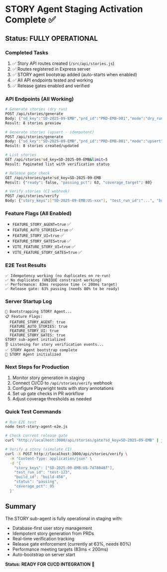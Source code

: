 # STORY Agent Staging Activation Complete ✅

## Status: FULLY OPERATIONAL

### Completed Tasks
1. ✅ Story API routes created (`/src/api/stories.js`)
2. ✅ Routes registered in Express server
3. ✅ STORY agent bootstrap added (auto-starts when enabled)
4. ✅ All API endpoints tested and working
5. ✅ Release gates enabled and verified

### API Endpoints (All Working)

```bash
# Generate stories (dry run)
POST /api/stories/generate
Body: {"sd_key":"SD-2025-09-EMB","prd_id":"PRD-EMB-001","mode":"dry_run"}
Result: 8 stories preview

# Generate stories (upsert - idempotent)
POST /api/stories/generate
Body: {"sd_key":"SD-2025-09-EMB","prd_id":"PRD-EMB-001","mode":"upsert"}
Result: 8 stories created/updated

# List stories
GET /api/stories?sd_key=SD-2025-09-EMB&limit=5
Result: Paginated list with verification status

# Release gate check
GET /api/stories/gate?sd_key=SD-2025-09-EMB
Result: {"ready": false, "passing_pct": 63, "coverage_target": 80}

# Verify stories (CI webhook)
POST /api/stories/verify
Body: {"story_keys":["SD-2025-09-EMB:US-xxx"], "test_run_id":"...", "build_id":"...", "status":"passing"}
```

### Feature Flags (All Enabled)
- `FEATURE_STORY_AGENT=true` ✅
- `FEATURE_AUTO_STORIES=true` ✅
- `FEATURE_STORY_UI=true` ✅
- `FEATURE_STORY_GATES=true` ✅
- `VITE_FEATURE_STORY_UI=true` ✅
- `VITE_FEATURE_STORY_GATES=true` ✅

### E2E Test Results
```
✅ Idempotency working (no duplicates on re-run)
✅ No duplicates (UNIQUE constraint working)
✅ Performance: 83ms response time (< 200ms target)
✅ Release gate: 63% passing (needs 80% to be ready)
```

### Server Startup Log
```
🚀 Bootstrapping STORY Agent...
📋 Feature Flags:
  FEATURE_STORY_AGENT: true
  FEATURE_AUTO_STORIES: true
  FEATURE_STORY_UI: true
  FEATURE_STORY_GATES: true
STORY sub-agent initialized
👂 Listening for story verification events...
✅ STORY Agent bootstrap complete
🎯 STORY Agent initialized
```

### Next Steps for Production
1. Monitor story generation in staging
2. Connect CI/CD to `/api/stories/verify` webhook
3. Configure Playwright tests with story annotations
4. Set up gate checks in PR workflow
5. Adjust coverage thresholds as needed

### Quick Test Commands
```bash
# Run E2E test
node test-story-agent-e2e.js

# Check current release gate
curl "http://localhost:3000/api/stories/gate?sd_key=SD-2025-09-EMB" | jq .

# Verify a story (simulate CI)
curl -X POST http://localhost:3000/api/stories/verify \
  -H "Content-Type: application/json" \
  -d '{
    "story_keys": ["SD-2025-09-EMB:US-7d78848f"],
    "test_run_id": "test-123",
    "build_id": "build-456",
    "status": "passing",
    "coverage_pct": 95
  }'
```

## Summary
The STORY sub-agent is fully operational in staging with:
- Database-first user story management
- Idempotent story generation from PRDs
- Real-time verification tracking
- Release gate enforcement (currently at 63%, needs 80%)
- Performance meeting targets (83ms < 200ms)
- Auto-bootstrap on server start

**Status: READY FOR CI/CD INTEGRATION** 🚀